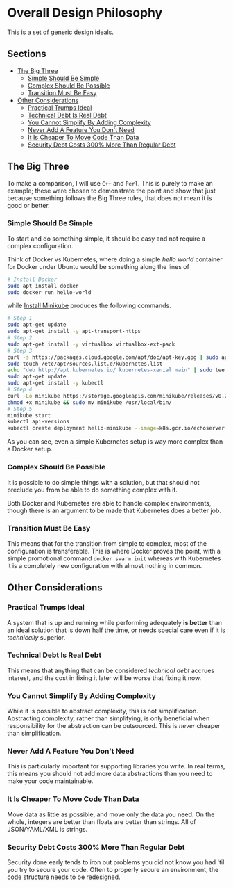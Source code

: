 # Overall Design Philosophy <!-- omit in toc -->

This is a set of generic design ideals.

## Sections <!-- omit in toc -->

- [The Big Three](#the-big-three)
  - [Simple Should Be Simple](#simple-should-be-simple)
  - [Complex Should Be Possible](#complex-should-be-possible)
  - [Transition Must Be Easy](#transition-must-be-easy)
- [Other Considerations](#other-considerations)
  - [Practical Trumps Ideal](#practical-trumps-ideal)
  - [Technical Debt Is Real Debt](#technical-debt-is-real-debt)
  - [You Cannot Simplify By Adding Complexity](#you-cannot-simplify-by-adding-complexity)
  - [Never Add A Feature You Don't Need](#never-add-a-feature-you-dont-need)
  - [It Is Cheaper To Move Code Than Data](#it-is-cheaper-to-move-code-than-data)
  - [Security Debt Costs 300% More Than Regular Debt](#security-debt-costs-300-more-than-regular-debt)

## The Big Three

To make a comparison, I will use `C++` and `Perl`. This is purely to make an example; these were chosen to demonstrate the point and show that just because something follows the Big Three rules, that does not mean it is good or better.

### Simple Should Be Simple

To start and do something simple, it should be easy and not require a complex configuration.

Think of Docker vs Kubernetes, where doing a simple _hello world_ container for Docker under Ubuntu would be something along the lines of

```bash
# Install Docker
sudo apt install docker
sudo docker run hello-world
```

while [Install Minikube](https://matthewpalmer.net/kubernetes-app-developer/articles/install-kubernetes-ubuntu-tutorial.html) produces the following commands.

```bash
# Step 1
sudo apt-get update
sudo apt-get install -y apt-transport-https
# Step 2
sudo apt-get install -y virtualbox virtualbox-ext-pack
# Step 3
curl -s https://packages.cloud.google.com/apt/doc/apt-key.gpg | sudo apt-key add -
sudo touch /etc/apt/sources.list.d/kubernetes.list
echo "deb http://apt.kubernetes.io/ kubernetes-xenial main" | sudo tee -a /etc/apt/sources.list.d/kubernetes.list
sudo apt-get update
sudo apt-get install -y kubectl
# Step 4
curl -Lo minikube https://storage.googleapis.com/minikube/releases/v0.28.2/minikube-linux-amd64
chmod +x minikube && sudo mv minikube /usr/local/bin/
# Step 5
minikube start
kubectl api-versions
kubectl create deployment hello-minikube --image=k8s.gcr.io/echoserver:1.10
```

As you can see, even a simple Kubernetes setup is way more complex than a Docker setup.

### Complex Should Be Possible

It is possible to do simple things with a solution, but that should not preclude you from be able to do something complex with it.

Both Docker and Kubernetes are able to handle complex environments, though there is an argument to be made that Kubernetes does a better job.

### Transition Must Be Easy

This means that for the transition from simple to complex, most of the configuration is transferable. This is where Docker proves the point, with a simple promotional command `docker swarm init` whereas with Kubernetes it is a completely new configuration with almost nothing in common.

## Other Considerations

### Practical Trumps Ideal

A system that is up and running while performing adequately **is better** than an ideal solution that is down half the time, or needs special care even if it is _technically_ superior.

### Technical Debt Is Real Debt

This means that anything that can be considered _technical debt_ accrues interest, and the cost in fixing it later will be worse that fixing it now.

### You Cannot Simplify By Adding Complexity

While it is possible to abstract complexity, this is not simplification. Abstracting complexity, rather than simplifying, is only beneficial when responsibility for the abstraction can be outsourced. This is _never_ cheaper than simplification.

### Never Add A Feature You Don't Need

This is particularly important for supporting libraries you write. In real terms, this means you should not add more data abstractions than you need to make your code maintainable.

### It Is Cheaper To Move Code Than Data

Move data as little as possible, and move only the data you need. On the whole, integers are better than floats are better than strings. All of JSON/YAML/XML is strings.

### Security Debt Costs 300% More Than Regular Debt

Security done early tends to iron out problems you did not know you had 'til you try to secure your code. Often to properly secure an environment, the code structure needs to be redesigned.
